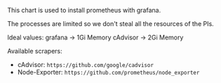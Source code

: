 This chart is used to install prometheus with grafana.

The processes are limited so we don't steal all the resources of the PIs. 

Ideal values:
grafana -> 1Gi Memory
cAdvisor -> 2Gi Memory

Available scrapers:
- cAdvisor: `https://github.com/google/cadvisor`
- Node-Exporter: `https://github.com/prometheus/node_exporter`
